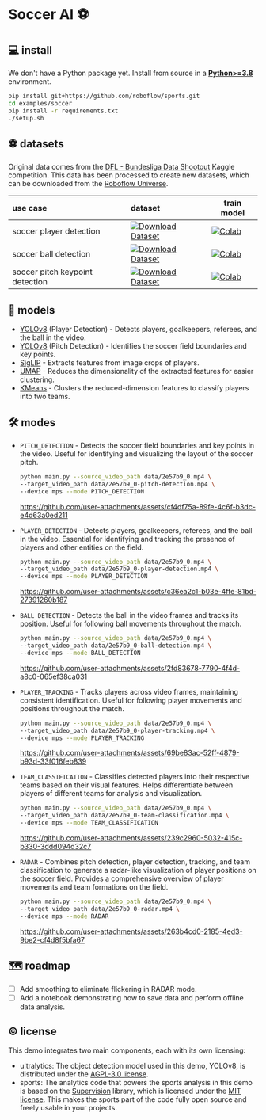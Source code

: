 # Soccer AI ⚽

## 💻 install

We don't have a Python package yet. Install from source in a
[**Python>=3.8**](https://www.python.org/) environment.

```bash
pip install git+https://github.com/roboflow/sports.git
cd examples/soccer
pip install -r requirements.txt
./setup.sh
```

## ⚽ datasets

Original data comes from the [DFL - Bundesliga Data Shootout](https://www.kaggle.com/competitions/dfl-bundesliga-data-shootout) 
Kaggle competition. This data has been processed to create new datasets, which can be 
downloaded from the [Roboflow Universe](https://universe.roboflow.com/).

| use case                        | dataset                                                                                                                                                          | train model                                                                                                                                                                                            |
|:--------------------------------|:-----------------------------------------------------------------------------------------------------------------------------------------------------------------|--------------------------------------------------------------------------------------------------------------------------------------------------------------------------------------------------------|
| soccer player detection         | [![Download Dataset](https://app.roboflow.com/images/download-dataset-badge.svg)](https://universe.roboflow.com/roboflow-jvuqo/football-players-detection-3zvbc) | [![Colab](https://colab.research.google.com/assets/colab-badge.svg)](https://colab.research.google.com/drive/17NgllQqHYo1hrWfCFU1UReZBpFeh48BE#scrollTo=Y8cDtxLIBHgQ)         |
| soccer ball detection           | [![Download Dataset](https://app.roboflow.com/images/download-dataset-badge.svg)](https://universe.roboflow.com/roboflow-jvuqo/football-ball-detection-rejhg)    | [![Colab](https://colab.research.google.com/assets/colab-badge.svg)](https://colab.research.google.com/drive/1b0-w24XU4D37Pl8QWy76Fl5GpUSCyPLd#scrollTo=Y8cDtxLIBHgQ)           |
| soccer pitch keypoint detection | [![Download Dataset](https://app.roboflow.com/images/download-dataset-badge.svg)](https://universe.roboflow.com/roboflow-jvuqo/football-field-detection-f07vi)   | [![Colab](https://colab.research.google.com/assets/colab-badge.svg)](https://colab.research.google.com/drive/13E5CRMr90ko5vtUoBpOIHc9yeQpQKqq9#scrollTo=Y8cDtxLIBHgQ) |

## 🤖 models

- [YOLOv8](https://docs.ultralytics.com/models/yolov8/) (Player Detection) - Detects 
players, goalkeepers, referees, and the ball in the video.
- [YOLOv8](https://docs.ultralytics.com/models/yolov8/) (Pitch Detection) - Identifies 
the soccer field boundaries and key points.
- [SigLIP](https://huggingface.co/docs/transformers/en/model_doc/siglip) - Extracts 
features from image crops of players.
- [UMAP](https://umap-learn.readthedocs.io/en/latest/) - Reduces the dimensionality of 
the extracted features for easier clustering.
- [KMeans](https://scikit-learn.org/stable/modules/generated/sklearn.cluster.KMeans.html) - 
Clusters the reduced-dimension features to classify players into two teams.

## 🛠️ modes

- `PITCH_DETECTION` - Detects the soccer field boundaries and key points in the video. 
Useful for identifying and visualizing the layout of the soccer pitch.

  ```bash
  python main.py --source_video_path data/2e57b9_0.mp4 \
  --target_video_path data/2e57b9_0-pitch-detection.mp4 \
  --device mps --mode PITCH_DETECTION
  ```

  https://github.com/user-attachments/assets/cf4df75a-89fe-4c6f-b3dc-e4d63a0ed211

- `PLAYER_DETECTION` - Detects players, goalkeepers, referees, and the ball in the 
video. Essential for identifying and tracking the presence of players and other 
entities on the field.

  ```bash
  python main.py --source_video_path data/2e57b9_0.mp4 \
  --target_video_path data/2e57b9_0-player-detection.mp4 \
  --device mps --mode PLAYER_DETECTION
  ```

  https://github.com/user-attachments/assets/c36ea2c1-b03e-4ffe-81bd-27391260b187

- `BALL_DETECTION` - Detects the ball in the video frames and tracks its position. 
Useful for following ball movements throughout the match.

  ```bash
  python main.py --source_video_path data/2e57b9_0.mp4 \
  --target_video_path data/2e57b9_0-ball-detection.mp4 \
  --device mps --mode BALL_DETECTION
  ```

  https://github.com/user-attachments/assets/2fd83678-7790-4f4d-a8c0-065ef38ca031

- `PLAYER_TRACKING` - Tracks players across video frames, maintaining consistent 
identification. Useful for following player movements and positions throughout the 
match.

  ```bash
  python main.py --source_video_path data/2e57b9_0.mp4 \
  --target_video_path data/2e57b9_0-player-tracking.mp4 \
  --device mps --mode PLAYER_TRACKING
  ```
  
  https://github.com/user-attachments/assets/69be83ac-52ff-4879-b93d-33f016feb839

- `TEAM_CLASSIFICATION` - Classifies detected players into their respective teams based 
on their visual features. Helps differentiate between players of different teams for 
analysis and visualization.

  ```bash
  python main.py --source_video_path data/2e57b9_0.mp4 \
  --target_video_path data/2e57b9_0-team-classification.mp4 \
  --device mps --mode TEAM_CLASSIFICATION
  ```

  https://github.com/user-attachments/assets/239c2960-5032-415c-b330-3ddd094d32c7

- `RADAR` - Combines pitch detection, player detection, tracking, and team 
classification to generate a radar-like visualization of player positions on the 
soccer field. Provides a comprehensive overview of player movements and team formations 
on the field.

  ```bash
  python main.py --source_video_path data/2e57b9_0.mp4 \
  --target_video_path data/2e57b9_0-radar.mp4 \
  --device mps --mode RADAR
  ```

  https://github.com/user-attachments/assets/263b4cd0-2185-4ed3-9be2-cf4d8f5bfa67

## 🗺️ roadmap

- [ ] Add smoothing to eliminate flickering in RADAR mode.
- [ ] Add a notebook demonstrating how to save data and perform offline data analysis.

## © license

This demo integrates two main components, each with its own licensing:

- ultralytics: The object detection model used in this demo, YOLOv8, is distributed 
under the [AGPL-3.0 license](https://github.com/ultralytics/ultralytics/blob/main/LICENSE).
- sports: The analytics code that powers the sports analysis in this demo is based on 
the [Supervision](https://github.com/roboflow/supervision) library, which is licensed 
under the [MIT license](https://github.com/roboflow/supervision/blob/develop/LICENSE.md). 
This makes the sports part of the code fully open source and freely usable in your 
projects.
